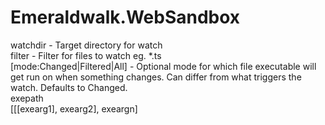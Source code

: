Emeraldwalk.WebSandbox
===========
watchdir - Target directory for watch  
filter - Filter for files to watch eg. *.ts  
[mode:Changed|Filtered|All] - Optional mode for which file executable will get run on when something changes. Can differ from what triggers the watch. Defaults to Changed.  
exepath  
[[[exearg1], exearg2], exeargn]  